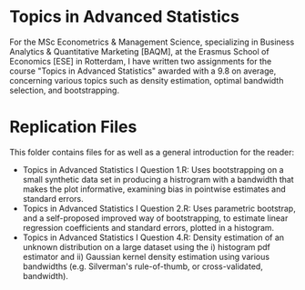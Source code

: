 # Topics in Advanced Statistics

For the MSc Econometrics & Management Science, specializing in Business Analytics & Quantitative Marketing [BAQM], at the Erasmus School of Economics [ESE] in Rotterdam, I have written two assignments for the course "Topics in Advanced Statistics" awarded with a 9.8 on average, concerning various topics such as density estimation, optimal bandwidth selection, and bootstrapping.

# Replication Files

This folder contains files for as well as a general introduction for the reader:

- Topics in Advanced Statistics I Question 1.R: Uses bootstrapping on a small synthetic data set in producing a histrogram with a bandwidth that makes the plot informative, examining bias in pointwise estimates and standard errors.
- Topics in Advanced Statistics I Question 2.R: Uses parametric bootstrap, and a self-proposed improved way of bootstrapping, to estimate linear regression coefficients and standard errors, plotted in a histogram.
- Topics in Advanced Statistics I Question 4.R: Density estimation of an unknown distribution on a large dataset using the i) histogram pdf estimator and ii) Gaussian kernel density estimation using various bandwidths (e.g. Silverman's rule-of-thumb, or cross-validated, bandwidth).
